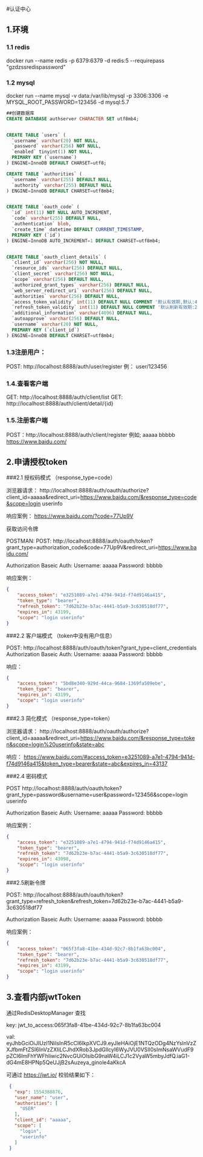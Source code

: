 #认证中心


## 1.环境
### 1.1 redis

docker run --name redis  -p 6379:6379 -d  redis:5  --requirepass "gzdzssredispassword" 


### 1.2 mysql
docker run --name mysql -v  data:/var/lib/mysql   -p 3306:3306  -e MYSQL_ROOT_PASSWORD=123456 -d mysql:5.7
 


```sql
##创建数据库
CREATE DATABASE authserver CHARACTER SET utf8mb4;


CREATE TABLE `users` (
  `username` varchar(20) NOT NULL,
  `password` varchar(256) NOT NULL,
  `enabled` tinyint(1) NOT NULL,
  PRIMARY KEY (`username`)
) ENGINE=InnoDB DEFAULT CHARSET=utf8;

CREATE TABLE `authorities` (
  `username` varchar(255) DEFAULT NULL,
  `authority` varchar(255) DEFAULT NULL
) ENGINE=InnoDB DEFAULT CHARSET=utf8mb4;


CREATE TABLE `oauth_code` (
  `id` int(11) NOT NULL AUTO_INCREMENT,
  `code` varchar(255) DEFAULT NULL,
  `authentication` blob,
  `create_time` datetime DEFAULT CURRENT_TIMESTAMP,
  PRIMARY KEY (`id`)
) ENGINE=InnoDB AUTO_INCREMENT=1 DEFAULT CHARSET=utf8mb4;


CREATE TABLE `oauth_client_details` (
  `client_id` varchar(256) NOT NULL,
  `resource_ids` varchar(256) DEFAULT NULL,
  `client_secret` varchar(256) NOT NULL,
  `scope` varchar(256) DEFAULT NULL,
  `authorized_grant_types` varchar(256) DEFAULT NULL,
  `web_server_redirect_uri` varchar(256) DEFAULT NULL,
  `authorities` varchar(256) DEFAULT NULL,
  `access_token_validity` int(11) DEFAULT NULL COMMENT '默认有效期,默认:43200',
  `refresh_token_validity` int(11) DEFAULT NULL COMMENT '默认刷新有效期:2592000',
  `additional_information` varchar(4096) DEFAULT NULL,
  `autoapprove` varchar(256) DEFAULT NULL,
  `username` varchar(20) NOT NULL,
  PRIMARY KEY (`client_id`)
) ENGINE=InnoDB DEFAULT CHARSET=utf8mb4;


```


### 1.3注册用户：
POST: http://localhost:8888/auth/user/register     例： user/123456

### 1.4.查看客户端
GET: http://localhost:8888/auth/client/list
GET: http://localhost:8888/auth/client/detail/{id}

### 1.5.注册客户端
POST：http://localhost:8888/auth/client/register  例如;  aaaaa  bbbbb  https://www.baidu.com/



## 2.申请授权token

###2.1 授权码模式  （response_type=code）

浏览器请求：
http://localhost:8888/auth/oauth/authorize?client_id=aaaaa&redirect_uri=https://www.baidu.com/&response_type=code&scope=login userinfo

响应案例：
https://www.baidu.com/?code=77Up9V

获取访问令牌

POSTMAN:
POST:
http://localhost:8888/auth/oauth/token?grant_type=authorization_code&code=77Up9V&redirect_uri=https://www.baidu.com/


Authorization
Baseic Auth:
Username: aaaaa
Password: bbbbb

响应案例：
```json
{
    "access_token": "e3251089-a7e1-4794-941d-f74d9146a415",
    "token_type": "bearer",
    "refresh_token": "7d62b23e-b7ac-4441-b5a9-3c630518df77",
    "expires_in": 43199,
    "scope": "login userinfo"
}

```


###2.2 客户端模式  （token中没有用户信息）

POST: http://localhost:8888/auth/oauth/token?grant_type=client_credentials
Authorization
Baseic Auth:
Username: aaaaa
Password: bbbbb

响应：
```json
{
    "access_token": "5bd8e340-929d-44ca-9684-1369fa509ebe",
    "token_type": "bearer",
    "expires_in": 43199,
    "scope": "login userinfo"
}

```


###2.3 简化模式 （response_type=token）

浏览器请求：
http://localhost:8888/auth/oauth/authorize?client_id=aaaaa&redirect_uri=https://www.baidu.com/&response_type=token&scope=login%20userinfo&state=abc


响应：
https://www.baidu.com/#access_token=e3251089-a7e1-4794-941d-f74d9146a415&token_type=bearer&state=abc&expires_in=43137


###2.4 密码模式

POST http://localhost:8888/auth/oauth/token?grant_type=password&username=user&password=123456&scope=login userinfo

Authorization
Baseic Auth:
Username: aaaaa
Password: bbbbb

响应案例：
```json
{
    "access_token": "e3251089-a7e1-4794-941d-f74d9146a415",
    "token_type": "bearer",
    "refresh_token": "7d62b23e-b7ac-4441-b5a9-3c630518df77",
    "expires_in": 43098,
    "scope": "login userinfo"
}
```



###2.5刷新令牌


POST: http://localhost:8888/auth/oauth/token?grant_type=refresh_token&refresh_token=7d62b23e-b7ac-4441-b5a9-3c630518df77

Authorization
Baseic Auth:
Username: aaaaa
Password: bbbbb

响应案例：

```json
{
    "access_token": "065f3fa8-41be-434d-92c7-8b1fa63bc004",
    "token_type": "bearer",
    "refresh_token": "7d62b23e-b7ac-4441-b5a9-3c630518df77",
    "expires_in": 43199,
    "scope": "login userinfo"
}


```




## 3.查看内部jwtToken

通过RedisDesktopManager 查找

key:  jwt_to_access:065f3fa8-41be-434d-92c7-8b1fa63bc004

val:  eyJhbGciOiJIUzI1NiIsInR5cCI6IkpXVCJ9.eyJleHAiOjE1NTQzODg4NzYsInVzZXJfbmFtZSI6InVzZXIiLCJhdXRob3JpdGllcyI6WyJVU0VSIl0sImNsaWVudF9pZCI6ImFhYWFhIiwic2NvcGUiOlsibG9naW4iLCJ1c2VyaW5mbyJdfQ.iaG1-dG4mE8HPNp5QeUJjB2sAuzeya_ginole4aKkcA

可通过 https://jwt.io/ 
校验结果如下：
```json
 {
   "exp": 1554388876,
   "user_name": "user",
   "authorities": [
     "USER"
   ],
   "client_id": "aaaaa",
   "scope": [
     "login",
     "userinfo"
   ]
 }

```
